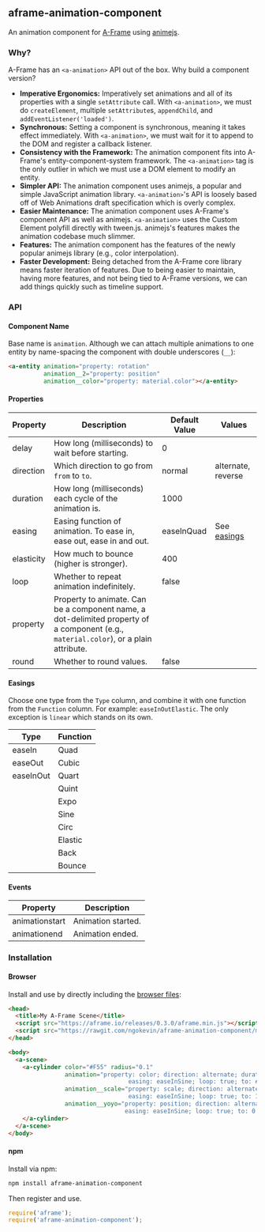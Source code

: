 ## aframe-animation-component

An animation component for [A-Frame](https://aframe.io) using
[animejs](https://github.com/juliangarnier/anime).

### Why?

A-Frame has an `<a-animation>` API out of the box. Why build a component version?

- **Imperative Ergonomics:** Imperatively set animations and all of its
  properties with a single `setAttribute` call. With `<a-animation>`, we must
  do `createElement`, multiple `setAttribute`s, `appendChild`, and
  `addEventListener('loaded')`.
- **Synchronous:** Setting a component is synchronous, meaning it takes effect
  immediately. With `<a-animation>`, we must wait for it to append to the DOM
  and register a callback listener.
- **Consistency with the Framework:** The animation component fits into
  A-Frame's entity-component-system framework. The `<a-animation>` tag is the
  only outlier in which we must use a DOM element to modify an entity.
- **Simpler API:** The animation component uses animejs, a popular and simple
  JavaScript animation library. `<a-animation>`'s API is loosely based off of
  Web Animations draft specification which is overly complex.
- **Easier Maintenance:** The animation component uses A-Frame's component API
  as well as animejs. `<a-animation>` uses the Custom Element polyfill directly
  with tween.js. animejs's features makes the animation codebase much slimmer.
- **Features:** The animation component has the features of the newly popular
  animejs library (e.g., color interpolation).
- **Faster Development:** Being detached from the A-Frame core library means faster
  iteration of features. Due to being easier to maintain, having more features, and
  not being tied to A-Frame versions, we can add things quickly such as timeline support.

### API

#### Component Name

Base name is `animation`. Although we can attach multiple animations to one
entity by name-spacing the component with double underscores (`__`):

```html
<a-entity animation="property: rotation"
          animation__2="property: position"
          animation__color="property: material.color"></a-entity>
```

#### Properties

| Property   | Description                                                                                                                           | Default Value | Values                  |
| --------   | -----------                                                                                                                           | ------------- | ------                  |
| delay      | How long (milliseconds) to wait before starting.                                                                                      | 0             |                         |
| direction  | Which direction to go from `from` to `to`.                                                                                            | normal        | alternate, reverse      |
| duration   | How long (milliseconds) each cycle of the animation is.                                                                               | 1000          |                         |
| easing     | Easing function of animation. To ease in, ease out, ease in and out.                                                                  | easeInQuad    | See [easings](#easings) |
| elasticity | How much to bounce (higher is stronger).                                                                                              | 400           |                         |
| loop       | Whether to repeat animation indefinitely.                                                                                             | false         |                         |
| property   | Property to animate. Can be a component name, a dot-delimited property of a component (e.g., `material.color`), or a plain attribute. |               |                         |
| round      | Whether to round values.                                                                                                              | false         |                         |

#### Easings

Choose one type from the `Type` column, and combine it with one function from
the `Function` column. For example: `easeInOutElastic`. The only exception is
`linear` which stands on its own.

| Type      | Function |
| --------  | -------- |
| easeIn    | Quad     |
| easeOut   | Cubic    |
| easeInOut | Quart    |
|           | Quint    |
|           | Expo     |
|           | Sine     |
|           | Circ     |
|           | Elastic  |
|           | Back     |
|           | Bounce   |

#### Events

| Property       | Description        |
| --------       | -----------        |
| animationstart | Animation started. |
| animationend   | Animation ended.   |

### Installation

#### Browser

Install and use by directly including the [browser files](dist):

```html
<head>
  <title>My A-Frame Scene</title>
  <script src="https://aframe.io/releases/0.3.0/aframe.min.js"></script>
  <script src="https://rawgit.com/ngokevin/aframe-animation-component/master/dist/aframe-animation-component.min.js"></script>
</head>

<body>
  <a-scene>
    <a-cylinder color="#F55" radius="0.1"
                animation="property: color; direction: alternate; duration: 1000;
                                  easing: easeInSine; loop: true; to: #5F5"
                animation__scale="property: scale; direction: alternate; duration: 200;
                                  easing: easeInSine; loop: true; to: 1.2 1 1.2"
                animation__yoyo="property: position; direction: alternate; duration: 1000;
                                 easing: easeInSine; loop: true; to: 0 2 0">
    </a-cylinder>
  </a-scene>
</body>
```

#### npm

Install via npm:

```bash
npm install aframe-animation-component
```

Then register and use.

```js
require('aframe');
require('aframe-animation-component');
```
